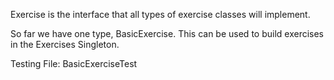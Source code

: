 Exercise is the interface that all types of exercise classes will implement.

So far we have one type, BasicExercise. This can be used to build exercises in the Exercises
Singleton.

Testing File: BasicExerciseTest